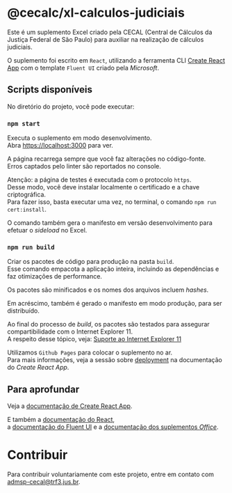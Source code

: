 # @cecalc/xl-calculos-judiciais

Este é um suplemento Excel criado pela CECAL (Central de Cálculos da Justiça Federal de São Paulo) para auxiliar na realização de cálculos judiciais.

O suplemento foi escrito em `React`, utilizando a ferramenta CLI [Create React App](https://github.com/facebook/create-react-app) com o template `Fluent UI` criado pela _Microsoft_.

## Scripts disponíveis

No diretório do projeto, você pode executar:

### `npm start`

Executa o suplemento em modo desenvolvimento.<br>
Abra [https://localhost:3000](http://localhost:3000) para ver.

A página recarrega sempre que você faz alterações no código-fonte.<br>
Erros captados pelo linter são reportados no console.

Atenção: a página de testes é executada com o protocolo `https`.<br>
Desse modo, você deve instalar localmente o certificado e a chave criptográfica.<br> 
Para fazer isso, basta executar uma vez, no terminal, o comando `npm run cert:install`.

O comando também gera o manifesto em versão desenvolvimento para efetuar o _sideload_ no Excel.

### `npm run build`

Criar os pacotes de código para produção na pasta `build`.<br>
Esse comando empacota a aplicação inteira, incluindo as dependências e faz otimizações de performance.

Os pacotes são minificados e os nomes dos arquivos incluem _hashes_.<br> 

Em acréscimo, também é gerado o manifesto em modo produção, para ser distribuído.

Ao final do processo de _build_, os pacotes são testados para assegurar compartibilidade com o Internet Explorer 11.<br>
A respeito desse tópico, veja: [Suporte ao Internet Explorer 11](https://docs.microsoft.com/pt-br/office/dev/add-ins/develop/support-ie-11)

Utilizamos `Github Pages` para colocar o suplemento no ar.<br>
Para mais informações, veja a sessão sobre [deployment](https://facebook.github.io/create-react-app/docs/deployment) na documentação do _Create React App_.

## Para aprofundar

Veja a [documentação de Create React App](https://facebook.github.io/create-react-app/docs/getting-started).

E também a [documentação do React](https://reactjs.org/),<br> 
a [documentação do Fluent UI](https://developer.microsoft.com/en-us/fluentui) 
e a [documentação dos suplementos _Office_](https://docs.microsoft.com/pt-br/office/dev/add-ins/).

# Contribuir

Para contribuir voluntariamente com este projeto, entre em contato com admsp-cecal@trf3.jus.br.
